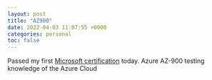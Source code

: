 ```yaml
---
layout: post
title: "AZ900"
date: 2022-04-03 11:07:55 +0000
categories: personal
toc: false
---
```

Passed my first [Microsoft certification](https://www.credly.com/badges/51f36f36-bd48-4a98-880e-58dea8d45e74) today. Azure AZ-900 testing knowledge of the Azure Cloud 
